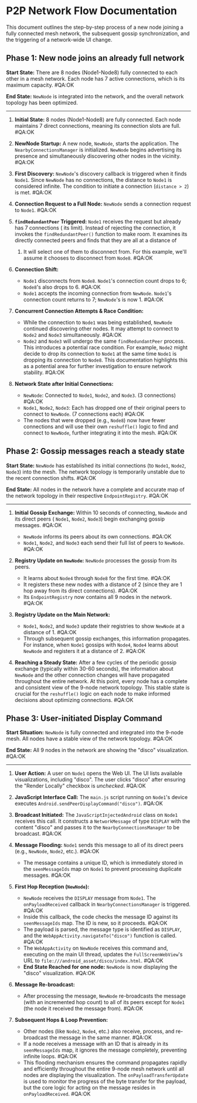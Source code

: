 # P2P Network Flow Documentation

This document outlines the step-by-step process of a new node joining a fully connected mesh
network, the subsequent gossip synchronization, and the triggering of a network-wide UI change.

## Phase 1: New node joins an already full network

**Start State:** There are 8 nodes (Node1-Node8) fully connected to each other in a mesh network.
Each node has 7 active connections, which is its maximum capacity. #QA:OK

**End State:** `NewNode` is integrated into the network, and the overall network topology has been
optimized.

---

1. **Initial State:** 8 nodes (Node1-Node8) are fully connected. Each node maintains 7 direct
   connections, meaning its connection slots are full. #QA:OK

2. **NewNode Startup:** A new node, `NewNode`, starts the application. The
   `NearbyConnectionsManager` is initialized. `NewNode` begins advertising its presence and
   simultaneously discovering other nodes in the vicinity. #QA:OK

3. **First Discovery:** `NewNode`'s discovery callback is triggered when it finds `Node1`. Since
   `NewNode` has no connections, the distance to `Node1` is considered infinite. The condition to
   initiate a connection (`distance > 2`) is met. #QA:OK

4. **Connection Request to a Full Node:** `NewNode` sends a connection request to `Node1`. #QA:OK

5. **`findRedundantPeer` Triggered:** `Node1` receives the request but already has 7 connections (
   its limit). Instead of rejecting the connection, it invokes the `findRedundantPeer()` function to
   make room. It examines its directly connected peers and finds that they are all at a distance of
   1. It will select one of them to disconnect from. For this example, we'll assume it chooses to
   disconnect from `Node8`. #QA:OK

6. **Connection Shift:**
    * `Node1` disconnects from `Node8`. `Node1`'s connection count drops to 6; `Node8`'s also drops
      to 6. #QA:OK
    * `Node1` accepts the incoming connection from `NewNode`. `Node1`'s connection count returns to
      7; `NewNode`'s is now 1. #QA:OK

7. **Concurrent Connection Attempts & Race Condition:**
    * While the connection to `Node1` was being established, `NewNode` continued discovering other
      nodes. It may attempt to connect to `Node2` and `Node3` simultaneously. #QA:OK
    * `Node2` and `Node3` will undergo the same `findRedundantPeer` process. This introduces a
      potential race condition. For example, `Node2` might decide to drop its connection to `Node1`
      at the same time `Node1` is dropping its connection to `Node8`. This documentation highlights
      this as a potential area for further investigation to ensure network stability. #QA:OK

8. **Network State after Initial Connections:**
    * `NewNode`: Connected to `Node1`, `Node2`, and `Node3`. (3 connections) #QA:OK
    * `Node1`, `Node2`, `Node3`: Each has dropped one of their original peers to connect to
      `NewNode`. (7 connections each) #QA:OK
    * The nodes that were dropped (e.g., `Node8`) now have fewer connections and will use their own
      `reshuffle()` logic to find and connect to `NewNode`, further integrating it into the mesh. #QA:OK

## Phase 2: Gossip messages reach a steady state

**Start State:** `NewNode` has established its initial connections (to `Node1`, `Node2`, `Node3`)
into the mesh. The network topology is temporarily unstable due to the recent connection shifts. #QA:OK

**End State:** All nodes in the network have a complete and accurate map of the network topology in
their respective `EndpointRegistry`. #QA:OK

---

1. **Initial Gossip Exchange:** Within 10 seconds of connecting, `NewNode` and its direct peers (
   `Node1`, `Node2`, `Node3`) begin exchanging gossip messages. #QA:OK
    * `NewNode` informs its peers about its own connections. #QA:OK
    * `Node1`, `Node2`, and `Node3` each send their full list of peers to `NewNode`. #QA:OK

2. **Registry Update on `NewNode`:** `NewNode` processes the gossip from its peers.
   * It learns about `Node4` through `Node8` for the first time. #QA:OK
   * It registers these new nodes with a distance of 2 (since they are 1 hop away from its direct
     connections). #QA:OK
   * Its `EndpointRegistry` now contains all 9 nodes in the network. #QA:OK

3. **Registry Update on the Main Network:**
   * `Node1`, `Node2`, and `Node3` update their registries to show `NewNode` at a distance of 1. #QA:OK
   * Through subsequent gossip exchanges, this information propagates. For instance, when `Node1`
     gossips with `Node4`, `Node4` learns about `NewNode` and registers it at a distance of 2. #QA:OK

4. **Reaching a Steady State:** After a few cycles of the periodic gossip exchange (typically
   within 30-60 seconds), the information about `NewNode` and the other connection changes will
   have propagated throughout the entire network. At this point, every node has a complete and
   consistent view of the 9-node network topology. This stable state is crucial for the
   `reshuffle()` logic on each node to make informed decisions about optimizing connections. #QA:OK

## Phase 3: User-initiated Display Command

**Start Situation:** `NewNode` is fully connected and integrated into the 9-node mesh. All nodes
have a stable view of the network topology. #QA:OK

**End State:** All 9 nodes in the network are showing the "disco" visualization. #QA:OK

---

1. **User Action:** A user on `Node1` opens the Web UI. The UI lists available visualizations,
   including "disco". The user clicks "disco" after ensuring the "Render Locally" checkbox is
   *unchecked*. #QA:OK

2. **JavaScript Interface Call:** The `main.js` script running on `Node1`'s device executes
   `Android.sendPeerDisplayCommand("disco")`. #QA:OK

3. **Broadcast Initiated:** The `JavaScriptInjectedAndroid` class on `Node1` receives this call. It
   constructs a `NetworkMessage` of type `DISPLAY` with the content "disco" and passes it to the
   `NearbyConnectionsManager` to be broadcast. #QA:OK

4. **Message Flooding:** `Node1` sends this message to all of its direct peers (e.g., `NewNode`,
   `Node2`, etc.). #QA:OK
   * The message contains a unique ID, which is immediately stored in the `seenMessageIds` map on
     `Node1` to prevent processing duplicate messages. #QA:OK

5. **First Hop Reception (`NewNode`):**
   * `NewNode` receives the `DISPLAY` message from `Node1`. The `onPayloadReceived` callback in
     `NearbyConnectionsManager` is triggered. #QA:OK
   * Inside this callback, the code checks the message ID against its `seenMessageIds` map. The ID
     is new, so it proceeds. #QA:OK
   * The payload is parsed, the message type is identified as `DISPLAY`, and the
     `WebAppActivity.navigateTo("disco")` function is called. #QA:OK
   * The `WebAppActivity` on `NewNode` receives this command and, executing on the main UI thread,
     updates the `FullScreenWebView`'s URL to `file:///android_asset/disco/index.html`. #QA:OK
   * **End State Reached for one node:** `NewNode` is now displaying the "disco" visualization. #QA:OK

6. **Message Re-broadcast:**
   * After processing the message, `NewNode` re-broadcasts the message (with an incremented hop count) to all of its
     peers except for `Node1` (the node it received the message from). #QA:OK

7. **Subsequent Hops & Loop Prevention:**
   * Other nodes (like `Node2`, `Node4`, etc.) also receive, process, and re-broadcast the message
     in the same manner. #QA:OK
   * If a node receives a message with an ID that is already in its `seenMessageIds` map, it
     ignores the message completely, preventing infinite loops. #QA:OK
   * This flooding mechanism ensures the command propagates rapidly and efficiently throughout the
     entire 9-node mesh network until all nodes are displaying the visualization. The
     `onPayloadTransferUpdate` is used to monitor the progress of the byte transfer for the
     payload, but the core logic for acting on the message resides in `onPayloadReceived`. #QA:OK
